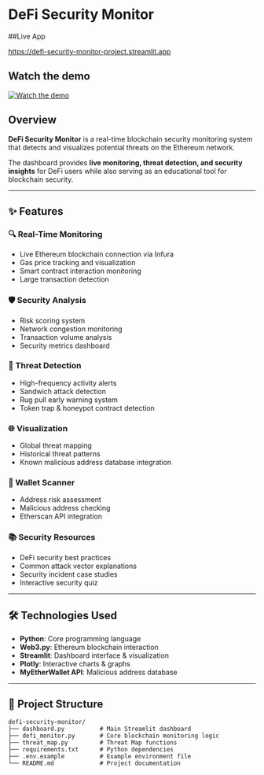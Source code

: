 # DeFi Security Monitor

##Live App    

https://defi-security-monitor-project.streamlit.app    



## Watch the demo    
[![Watch the demo](https://img.youtube.com/vi/BjWg1ltNm_Q/0.jpg)](https://youtu.be/BjWg1ltNm_Q)


## Overview

**DeFi Security Monitor** is a real-time blockchain security monitoring system that detects and visualizes potential threats on the Ethereum network.  

The dashboard provides **live monitoring, threat detection, and security insights** for DeFi users while also serving as an educational tool for blockchain security.

---

## ✨ Features

### 🔍 Real-Time Monitoring
- Live Ethereum blockchain connection via Infura
- Gas price tracking and visualization
- Smart contract interaction monitoring
- Large transaction detection

### 🛡️ Security Analysis
- Risk scoring system
- Network congestion monitoring
- Transaction volume analysis
- Security metrics dashboard

### 🚨 Threat Detection
- High-frequency activity alerts
- Sandwich attack detection
- Rug pull early warning system
- Token trap & honeypot contract detection

### 🌐 Visualization
- Global threat mapping
- Historical threat patterns
- Known malicious address database integration

### 👛 Wallet Scanner
- Address risk assessment
- Malicious address checking
- Etherscan API integration

### 📚 Security Resources
- DeFi security best practices
- Common attack vector explanations
- Security incident case studies
- Interactive security quiz

---

## 🛠 Technologies Used

- **Python**: Core programming language  
- **Web3.py**: Ethereum blockchain interaction  
- **Streamlit**: Dashboard interface & visualization  
- **Plotly**: Interactive charts & graphs  
- **MyEtherWallet API**: Malicious address database  

---

## 📂 Project Structure

```plaintext
defi-security-monitor/
├── dashboard.py          # Main Streamlit dashboard
├── defi_monitor.py       # Core blockchain monitoring logic
├── threat_map.py         # Threat Map functions
├── requirements.txt      # Python dependencies
├── .env.example          # Example environment file
└── README.md             # Project documentation
